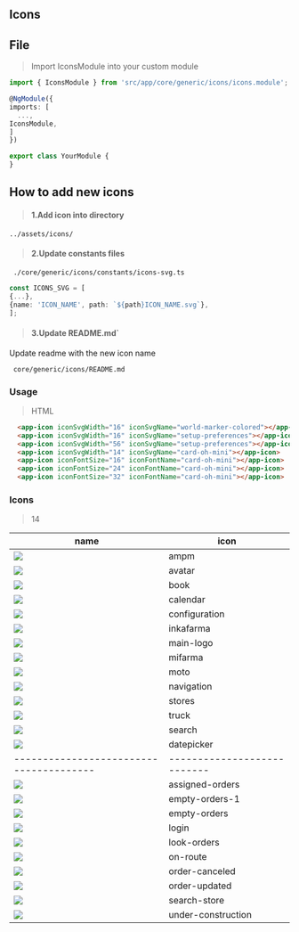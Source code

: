 ## Icons

## File

> Import IconsModule into your custom module

  ```typescript
  import { IconsModule } from 'src/app/core/generic/icons/icons.module';

@NgModule({
  imports: [
    ...,
  IconsModule,
]
})

export class YourModule {
}
  ```

## How to add new icons

> #### 1.Add icon into directory

  ````
  ../assets/icons/
  ````

> #### 2.Update constants files

  ```
   ./core/generic/icons/constants/icons-svg.ts
  ```

   ````typescript
   const ICONS_SVG = [
  {...},
  {name: 'ICON_NAME', path: `${path}ICON_NAME.svg`},
];
   ````

> #### 3.Update README.md`

Update readme with the new icon name

  ```
   core/generic/icons/README.md
  ```

### Usage

> HTML

  ```html  
    <app-icon iconSvgWidth="16" iconSvgName="world-marker-colored"></app-icon>
    <app-icon iconSvgWidth="16" iconSvgName="setup-preferences"></app-icon>
    <app-icon iconSvgWidth="56" iconSvgName="setup-preferences"></app-icon>
    <app-icon iconSvgWidth="14" iconSvgName="card-oh-mini"></app-icon>
    <app-icon iconFontSize="16" iconFontName="card-oh-mini"></app-icon>
    <app-icon iconFontSize="24" iconFontName="card-oh-mini"></app-icon>
    <app-icon iconFontSize="32" iconFontName="card-oh-mini"></app-icon>
  ```     

### Icons

> 14

name | icon
  -----|-----
![](src/assets/icons/ampm.svg) | ampm
![](src/assets/icons/avatar.svg) | avatar
![](src/assets/icons/book.svg) | book
![](src/assets/icons/calendar.svg) | calendar
![](src/assets/icons/configuration.svg) | configuration
![](src/assets/icons/inkafarma.svg) | inkafarma
![](src/assets/icons/main-logo.svg) | main-logo
![](src/assets/icons/mifarma.svg) | mifarma
![](src/assets/icons/moto.svg) | moto
![](src/assets/icons/navigation.svg) | navigation
![](src/assets/icons/stores.svg) | stores
![](src/assets/icons/truck.svg) | truck
![](src/assets/icons/search.svg) | search
![](src/assets/icons/datepicker.svg) | datepicker
---------------------------------------|---------------------------
![](src/assets/illustrations/assigned-orders.svg) | assigned-orders
![](src/assets/illustrations/empty-orders-1.svg) | empty-orders-1
![](src/assets/illustrations/empty-orders.svg) | empty-orders
![](src/assets/illustrations/login.svg) | login
![](src/assets/illustrations/look-orders.svg) | look-orders
![](src/assets/illustrations/on-route.svg) | on-route
![](src/assets/illustrations/order-canceled.svg) | order-canceled
![](src/assets/illustrations/order-updated.svg) | order-updated
![](src/assets/illustrations/search-store.svg) | search-store
![](src/assets/illustrations/under-construction.svg) | under-construction
